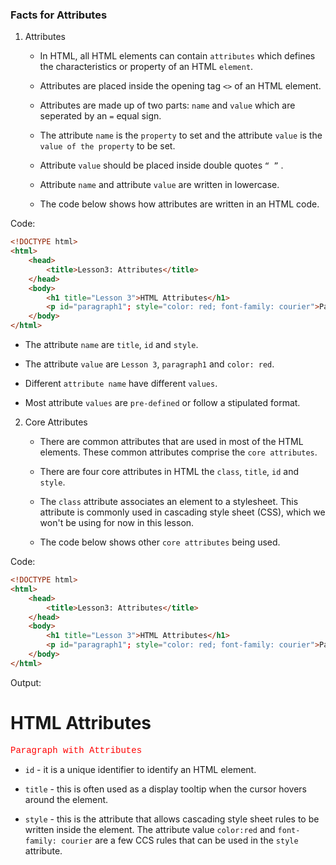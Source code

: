 ### Facts for Attributes

1. Attributes

    - In HTML, all HTML elements can contain `attributes` which defines the characteristics or property of an HTML `element`. 

    - Attributes are placed inside the opening tag `<>` of an HTML element. 

    - Attributes are made up of two parts: `name` and `value` which are seperated by an `=` equal sign.
 
    - The attribute `name` is the `property` to set and the attribute `value` is the `value of the property` to be set.

    - Attribute `value` should be placed inside double quotes `“ ”` . 

    - Attribute `name` and attribute `value` are written in lowercase. 

    - The code below shows how attributes are written in an HTML code.  

Code:

```html
<!DOCTYPE html>
<html>
    <head>
        <title>Lesson3: Attributes</title>
    </head>
    <body>
        <h1 title="Lesson 3">HTML Attributes</h1>
        <p id="paragraph1"; style="color: red; font-family: courier">Paragraph with Attributes</p>
    </body>
</html> 

```

- The attribute `name` are `title`, `id` and `style`. 

- The attribute `value` are `Lesson 3`, `paragraph1` and `color: red`.

- Different `attribute name` have different `values`.
    
- Most attribute `values` are `pre-defined` or follow a stipulated format.  

2. Core Attributes

    - There are common attributes that are used in most of the HTML elements. These common attributes comprise the `core attributes`.

    - There are four core attributes in HTML the `class`, `title`, `id` and `style`. 

    - The `class` attribute associates an element to a stylesheet. This attribute is commonly used in cascading style sheet (CSS), which we won't be using for now in this lesson.

    - The code below shows other `core attributes` being used.

Code: 

```html
<!DOCTYPE html>
<html>
    <head>
        <title>Lesson3: Attributes</title>
    </head>
    <body>
        <h1 title="Lesson 3">HTML Attributes</h1>
        <p id="paragraph1"; style="color: red; font-family: courier">Paragraph with Attributes</p>
    </body>
</html> 

```

Output:
<!DOCTYPE html>
<html>
    <head>
        <title>Lesson3: Attributes</title>
    </head>
    <body>
        <h1 title="Lesson 3">HTML Attributes</h1>
        <p id="paragraph1"; style="color: red; font-family: courier">Paragraph with Attributes</p>
    </body>
</html> 

 - `id` - it is a unique identifier to identify an HTML element.

- `title` - this is often used as a display tooltip when the cursor hovers around the element. 

- `style` - this is the attribute that allows cascading style sheet rules to be written inside the element. The attribute value `color:red` and `font-family: courier` are a few CCS rules that can be used in the `style` attribute.








